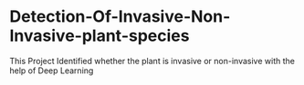 # Detection-Of-Invasive-Non-Invasive-plant-species
This Project Identified whether the plant is invasive or non-invasive with the help of Deep Learning
